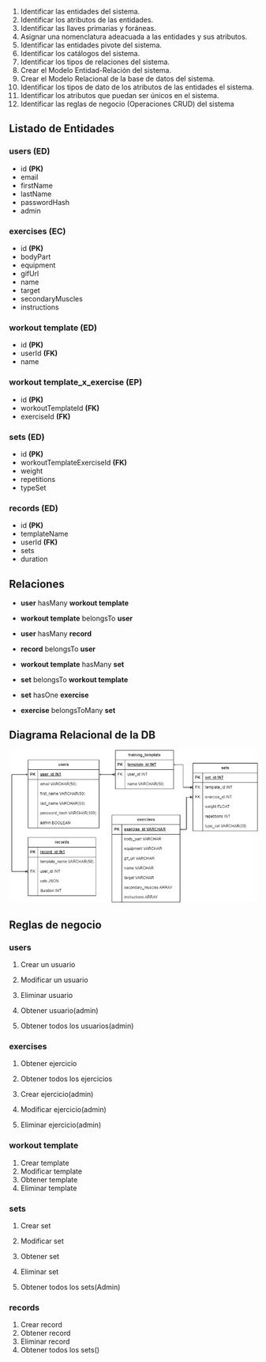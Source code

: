 1. Identificar las entidades del sistema.
1. Identificar los atributos de las entidades.
1. Identificar las llaves primarias y foráneas.
1. Asignar una nomenclatura adeacuada a las entidades y sus atributos.
1. Identificar las entidades pivote del sistema.
1. Identificar los catálogos del sistema.
1. Identificar los tipos de relaciones del sistema.
1. Crear el Modelo Entidad-Relación del sistema.
1. Crear el Modelo Relacional de la base de datos del sistema.
1. Identificar los tipos de dato de los atributos de las entidades el sistema.
1. Identificar los atributos que puedan ser únicos en el sistema.
1. Identificar las reglas de negocio (Operaciones CRUD) del sistema

## Listado de Entidades

### users **(ED)**

- id **(PK)**
- email
- firstName
- lastName
- passwordHash
- admin

### exercises **(EC)**

- id **(PK)**
- bodyPart
- equipment
- gifUrl
- name
- target
- secondaryMuscles
- instructions

### workout template **(ED)**

- id **(PK)**
- userId **(FK)**
- name

### workout template_x_exercise **(EP)**
  
- id **(PK)**
- workoutTemplateId **(FK)**
- exerciseId **(FK)**


### sets **(ED)**

- id **(PK)**
- workoutTemplateExerciseId **(FK)**
- weight
- repetitions
- typeSet


### records **(ED)**

- id **(PK)**
- templateName
- userId **(FK)**
- sets
- duration

## Relaciones

- **user** hasMany **workout template**
- **workout template** belongsTo **user**

- **user** hasMany **record**
- **record** belongsTo **user**

- **workout template** hasMany **set**
- **set** belongsTo **workout template**

- **set** hasOne **exercise**
- **exercise** belongsToMany **set**


## Diagrama Relacional de la DB

![Modelo Relacional](./gym_app_diagram.drawio.png)

## Reglas de negocio

### users

1. Crear un usuario
1. Modificar un usuario
1. Eliminar usuario

1. Obtener usuario(admin)
1. Obtener todos los usuarios(admin)

### exercises

1. Obtener ejercicio
1. Obtener todos los ejercicios

1. Crear ejercicio(admin)
1. Modificar ejercicio(admin)
1. Eliminar ejercicio(admin)

### workout template

1. Crear template
1. Modificar template
1. Obtener template
1. Eliminar template

### sets
1. Crear set
1. Modificar set
1. Obtener set
1. Eliminar set

1. Obtener todos los sets(Admin)


### records

1. Crear record
1. Obtener record
1. Eliminar record
1. Obtener todos los sets()


